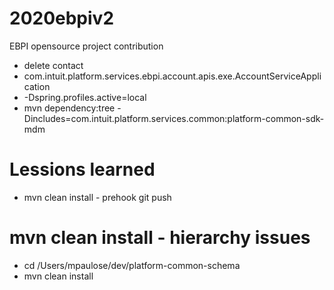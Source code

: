 # 2020ebpiv2
EBPI opensource project contribution 
* delete contact
* com.intuit.platform.services.ebpi.account.apis.exe.AccountServiceApplication
* -Dspring.profiles.active=local
* mvn dependency:tree -Dincludes=com.intuit.platform.services.common:platform-common-sdk-mdm
# Lessions learned
* mvn clean install - prehook git push
# mvn clean install - hierarchy issues 
* cd /Users/mpaulose/dev/platform-common-schema
* mvn clean install 
